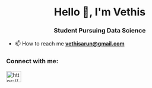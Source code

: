 <h1 align="center">Hello 👋, I'm Vethis </h1>
<h3 align="center"> Student Pursuing Data Science</h3>


- 📫 How to reach me **vethisarun@gmail.com**

<h3 align="left">Connect with me:</h3>
<p align="left">
<a href="https://linkedin.com/in/https://www.linkedin.com/in/vethis-arun-925b95223/" target="blank"><img align="center" src="https://raw.githubusercontent.com/rahuldkjain/github-profile-readme-generator/master/src/images/icons/Social/linked-in-alt.svg" alt="https://www.linkedin.com/in/vethis-arun-925b95223/" height="30" width="40" /></a>
</p>

